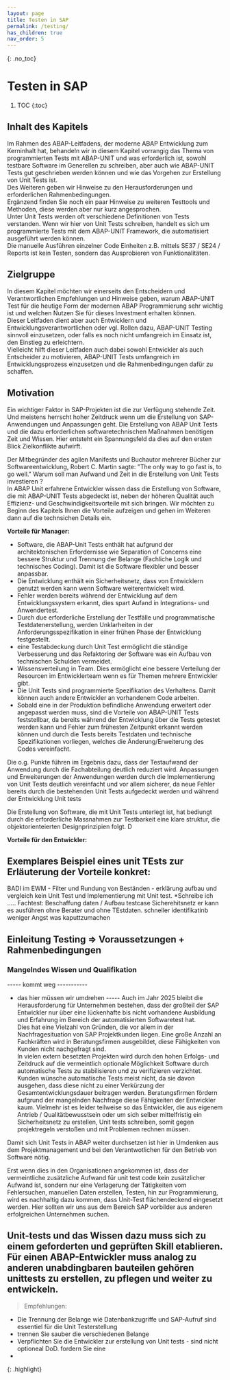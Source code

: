 ```yaml
---
layout: page
title: Testen in SAP 
permalink: /testing/
has_children: true
nav_order: 5
---
```


{: .no_toc}
# Testen in SAP 

1. TOC
{:toc}


## Inhalt des Kapitels

Im Rahmen des ABAP-Leitfadens, der moderne ABAP Entwicklung zum Kerninhalt hat, behandeln wir in diesem Kapitel vorrangig das Thema von programmierten Tests mit ABAP-UNIT und was erforderlich ist, sowohl testbare Software im Generellen zu schreiben, aber auch wie ABAP-UNIT Tests gut geschrieben werden können und wie das Vorgehen zur Erstellung von Unit Tests ist.  
Des Weiteren geben wir Hinweise zu den Herausforderungen und erforderlichen Rahmenbedingungen.  
Ergänzend finden Sie noch ein paar Hinweise zu weiteren Testtools und Methoden, diese werden aber nur kurz angesprochen.  
Unter Unit Tests werden oft verschiedene Definitionen von Tests verstanden. Wenn wir hier von Unit Tests schreiben, handelt es sich um programmierte Tests mit dem ABAP-UNIT Framework, die automatisiert ausgeführt werden können.  
Die manuelle Ausführen einzelner Code Einheiten z.B. mittels SE37 / SE24 / Reports ist kein Testen, sondern das Ausprobieren von Funktionalitäten.  

## Zielgruppe

In diesem Kapitel möchten wir einerseits den Entscheidern und Verantwortlichen Empfehlungen und Hinweise geben, warum ABAP-UNIT Test für die heutige Form der modernen ABAP Programmierung sehr wichtig ist und welchen Nutzen Sie für dieses Investment erhalten können.  
Dieser Leitfaden dient aber auch Entwicklern und Entwicklungsverantwortlichen oder vgl. Rollen dazu, ABAP-UNIT Testing sinnvoll einzusetzen, oder falls es noch nicht umfangreich im Einsatz ist, den Einstieg zu erleichtern.  
Vielleicht hilft dieser Leitfaden auch dabei sowohl Entwickler als auch Entscheider zu motivieren, ABAP-UNIT Tests umfangreich im Entwicklungsprozess einzusetzen und die Rahmenbedingungen dafür zu schaffen.

## Motivation

Ein wichtiger Faktor in SAP-Projekten ist die zur Verfügung stehende Zeit. Und meistens herrscht hoher Zeitdruck wenn um die Erstellung von SAP-Anwendungen und Anpassungen geht. Die Erstellung von ABAP Unit Tests und die dazu erforderlichen softwaretechnischen Maßnahmen benötigen Zeit und Wissen. Hier entsteht ein Spannungsfeld da dies auf den ersten Blick Zielkonflikte aufwirft.

Der Mitbegründer des agilen Manifests und Buchautor mehrerer Bücher zur Softwareentwicklung, Robert C. Martin sagte: "The only way to go fast is, to go well."
Warum soll man Aufwand und Zeit in die Erstellung von Unit Tests investieren ?  
In ABAP Unit erfahrene Entwickler wissen dass die Erstellung von Software, die mit ABAP-UNIT Tests abgedeckt ist, neben der höheren Qualität auch Effizienz- und Geschwindigkeitsvorteile mit sich bringen. 
Wir möchten zu Beginn des Kapitels Ihnen die Vorteile aufzeigen und gehen im Weiteren dann auf die technsichen Details ein.

**Vorteile für Manager:**

- Software, die ABAP-Unit Tests enthält hat aufgrund der architektonischen Erfordernisse wie Separation of Concerns eine bessere Struktur und Trennung der Belange (Fachliche Logik und technisches Coding). Damit ist die Software flexibler und besser anpassbar.
- Die Entwicklung enthält ein Sicherheitsnetz, dass von Entwicklern genutzt werden kann wenn Software weiterentwickelt wird.
- Fehler werden bereits während der Entwicklung auf dem Entwicklungssystem erkannt, dies spart Aufand in Integrations- und Anwendertest.
- Durch due erforderliche Erstellung der Testfälle und programmatische Testdatenerstellung, werden Unklarheiten in der Anforderungsspezifikation in einer frühen Phase der Entwicklung festgestellt.
- eine Testabdeckung durch Unit Test ermöglicht die ständige Verbesserung und das Refaktoring der Software was ein Aufbau von technischen Schulden vermeidet.
- Wissensverteilung in Team. Dies ermöglicht eine bessere Verteilung der Resourcen im Entwicklerteam wenn es für Themen mehrere Entwickler gibt.
- Die Unit Tests sind programmierte Spezifikation des Verhaltens. Damit können auch andere Entwickler an vorhandenem Code arbeiten.
- Sobald eine in der Produktion befindliche Anwendung erweitert oder angepasst werden muss, sind die Vorteile von ABAP-UNIT Tests feststellbar, da bereits während der Entwicklung über die Tests getestet werden kann und Fehler zum frühesten Zeitpunkt erkannt werden können und durch die Tests bereits Testdaten und technische Spezifikationen vorliegen, welches die Änderung/Erweiterung des Codes vereinfacht.

Die o.g. Punkte führen im Ergebnis dazu, dass der Testaufwand der Anwendung durch die Fachabteilung deutlich reduziert wird. Anpassungen und Erweiterungen der Anwendungen werden durch die Implementierung von Unit Tests deutlich vereinfacht und vor allem sicherer, da neue Fehler bereits durch die bestehenden Unit Tests aufgedeckt werden und während der Entwicklung Unit tests 


Die Erstellung von Software, die mit Unit Tests unterlegt ist, hat bediungt durch die erforderliche Massnahmen zur Testbarkeit eine klare struktur, die objektorienteierten Designprinzipien folgt. D

**Vorteile für den Entwickler:**

## Exemplares Beispiel eines unit TEsts zur Erläuterung der Vorteile konkret:
BADI im EWM - Filter und Rundung von Beständen - erklärung aufbau und vergleich kein Unit Test und Implementierung mit Unit test.
*Schreibe ich .....
Fachtest:
Beschaffung daten / Aufbau testcase 
Sicherehitsnetz 
er kann es ausführen ohne Berater und ohne TEstdaten. schneller identifikatinb
weniger Angst was kaputtzumachen





## Einleitung Testing => Voraussetzungen + Rahmenbedingungen

### Mangelndes Wissen und Qualifikation

----- kommt weg -----------
* das hier müssen wir umdrehen -----
Auch im Jahr 2025 bleibt die Herausforderung für Unternehmen bestehen, dass der großteil der SAP Entwickler nur über eine lückenhafte bis nicht vorhandene Ausbildung und Erfahrung im Bereich der automatisierten Softwaretest hat.  
Dies hat eine Vielzahl von Gründen, die vor allem in der Nachfragesituation von SAP Projektkunden liegen. Eine große Anzahl an Fachkräften wird in Beratungsfirmen ausgebildet, diese Fähigkeiten von Kunden nicht nachgefragt sind.  
In vielen extern besetzten Projekten wird durch den hohen Erfolgs- und Zeitdruck auf die vermeintlich optionale Möglichkeit Software durch automatische Tests zu stabilisieren und zu verifizieren verzichtet. Kunden wünsche automatische Tests meist nicht, da sie davon ausgehen, dass diese nicht zu einer Verkürzung der Gesamtentwicklungsdauer beitragen werden. Beratungsfirmen fördern aufgrund der mangelnden Nachfrage diese Fähigkeiten der Entwickler kaum. 
Vielmehr ist es leider teilweise so das Entwickler, die aus eigenem Antrieb / Qualitätbewusstsein oder um sich selber mittelfristig ein Sicherheitsnetz zu erstellen, Unit tests schreiben, somit gegen projektregeln verstoßen und mit Problemen rechnen müssen.

Damit sich Unit Tests in ABAP weiter durchsetzen ist hier in Umdenken aus dem Projektmanagement und bei den Verantwotlichen für den Betrieb von Software nötig.


Erst wenn dies in den Organisationen angekommen ist, dass der vermeintliche zusätzliche Aufwand für unit test code kein zusätzlicher Aufwand ist, sondern nur eine Verlagerung der Tätigkeiten vom Fehlersuchen, manuellen Daten erstellen, Testen, hin zur Programmierung, wird es nachhaltig dazu kommen, dass Unit-Test flächendeckend eingesetzt werden. 
Hier sollten wir uns aus dem Bereich SAP vorbilder aus anderen erfolgreichen Unternehmen suchen.

Unit-tests und das Wissen dazu muss sich zu einem geforderten und geprüften Skill etablieren. Für einen ABAP-Entwickler muss analog zu anderen unabdingbaren bauteilen gehören unittests zu erstellen, zu pflegen und weiter zu entwickeln.
----



>Empfehlungen:
- Die Trennung der Belange wié Datenbankzugriffe und SAP-Aufruf sind essentiel für die Unit Testerstellung
- trennen Sie sauber die verschiedenen Belange
- Verpflichten Sie die Entwickler zur erstellung von Unit tests - sind nicht optioneal DoD. fordern Sie eine 
-
{: .highlight}

